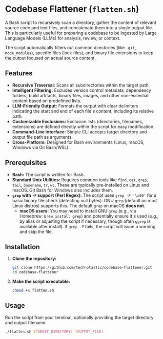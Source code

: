 # Codebase Flattener (`flatten.sh`)

A Bash script to recursively scan a directory, gather the content of relevant source code and text files, and concatenate them into a single output file. This is particularly useful for preparing a codebase to be ingested by Large Language Models (LLMs) for analysis, review, or context.

The script automatically filters out common directories (like `.git`, `node_modules`), specific files (lock files), and binary file extensions to keep the output focused on actual source content.

## Features

*   **Recursive Traversal:** Scans all subdirectories within the target path.
*   **Intelligent Filtering:** Excludes version control metadata, dependency folders, build artifacts, binary files, images, and other non-essential content based on predefined lists.
*   **LLM-Friendly Output:** Formats the output with clear delimiters indicating the start and end of each file's content, including its relative path.
*   **Customizable Exclusions:** Exclusion lists (directories, filenames, extensions) are defined directly within the script for easy modification.
*   **Command-Line Interface:** Simple CLI accepts target directory and output file path as arguments.
*   **Cross-Platform:** Designed for Bash environments (Linux, macOS, Windows via Git Bash/WSL).

## Prerequisites

*   **Bash:** The script is written for Bash.
*   **Standard Unix Utilities:** Requires common tools like `find`, `cat`, `grep`, `tail`, `basename`, `tr`, `wc`. These are typically pre-installed on Linux and macOS. Git Bash for Windows also includes them.
*   **`grep` with `-P` support (Perl Regex):** The script uses `grep -P '\x00'` for a basic binary file check (detecting null bytes). GNU `grep` (default on most Linux distros) supports this. The default `grep` on macOS **does not**.
    *   **macOS users:** You may need to install GNU `grep` (e.g., via Homebrew: `brew install grep`) and potentially ensure it's used (e.g., by alias or adjusting the script if necessary, though often `ggrep` is available after install). If `grep -P` fails, the script will issue a warning and skip the file.

## Installation

1.  **Clone the repository:**
    ```bash
    git clone https://github.com/technotastic/codebase-flattener.git
    cd codebase-flattener
    ```

2.  **Make the script executable:**
    ```bash
    chmod +x flatten.sh
    ```

## Usage

Run the script from your terminal, optionally providing the target directory and output filename.

```bash
./flatten.sh [TARGET_DIRECTORY] [OUTPUT_FILE]
